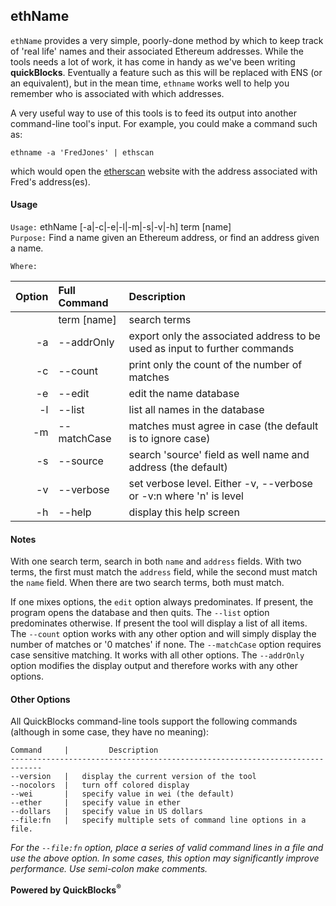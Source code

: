 ## ethName

`ethName` provides a very simple, poorly-done method by which to keep track of 'real life' names and their associated Ethereum addresses. While the tools needs a lot of work, it has come in handy as we've been writing **quickBlocks**. Eventually a feature such as this will be replaced with ENS (or an equivalent), but in the mean time, `ethname` works well to help you remember who is associated with which addresses.

A very useful way to use of this tools is to feed its output into another command-line tool's input. For example, you could make a command such as:

    ethname -a 'FredJones' | ethscan

which would open the [etherscan](http://etherscan.io) website with the address associated with Fred's address(es).

#### Usage

`Usage:`    ethName [-a|-c|-e|-l|-m|-s|-v|-h] term [name]  
`Purpose:`  Find a name given an Ethereum address, or find an address given a name.
             
`Where:`  

| Option | Full Command | Description |
| -------: | :------- | :------- |
|  | term [name] | search terms |
| -a | --addrOnly | export only the associated address to be used as input to further commands |
| -c | --count | print only the count of the number of matches |
| -e | --edit | edit the name database |
| -l | --list | list all names in the database |
| -m | --matchCase | matches must agree in case (the default is to ignore case) |
| -s | --source | search 'source' field as well name and address (the default) |
| -v | --verbose | set verbose level. Either -v, --verbose or -v:n where 'n' is level |
| -h | --help | display this help screen |

#### Notes

With one search term, search in both `name` and `address` fields. With two terms, the first must match the `address` field, while the second must match the `name` field. When there are two search terms, both must match.

If one mixes options, the `edit` option always predominates. If present, the program opens the database and then quits. The `--list` option predominates otherwise. If 
present the tool will display a list of all items. The `--count` option works with any other option and will simply display the number of matches or '0 matches' if 
none. The `--matchCase` option requires case sensitive matching. It works with all other options. The `--addrOnly` option modifies the display output and therefore 
works with any other options.

#### Other Options

All QuickBlocks command-line tools support the following commands (although in some case, they have no meaning):

    Command     |         Description
    -----------------------------------------------------------------------------
    --version   |   display the current version of the tool
    --nocolors  |   turn off colored display
    --wei       |   specify value in wei (the default)
    --ether     |   specify value in ether
    --dollars   |   specify value in US dollars
    --file:fn   |   specify multiple sets of command line options in a file.

*For the `--file:fn` option, place a series of valid command lines in a file and use the above option. In some cases, this option may significantly improve performance. Use semi-colon make comments.*

**Powered by QuickBlocks<sup>&reg;</sup>**

